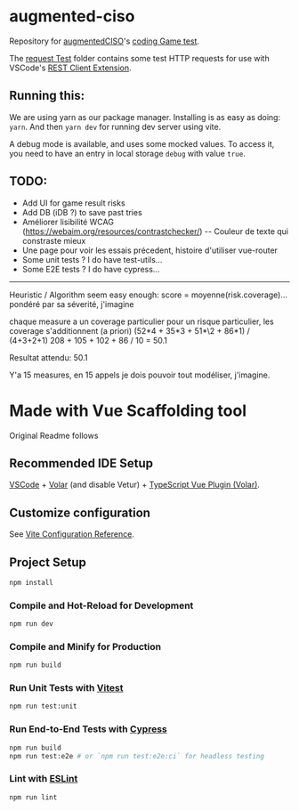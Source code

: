 # augmented-ciso

Repository for [augmentedCISO](https://www.augmentedciso.com/)'s [coding Game test](https://tt.augmentedciso.com/static/readme.html).

The [request Test](./requestTests/) folder contains some test HTTP requests for use with VSCode's [REST Client Extension](https://marketplace.visualstudio.com/items?itemName=humao.rest-client).

## Running this:
We are using yarn as our package manager.
Installing is as easy as doing: `yarn`.
And then `yarn dev` for running dev server using vite.

A debug mode is available, and uses some mocked values. To access it, you need to have an entry in local storage `debug` with value `true`.

## TODO:
- Add UI for game result risks
- Add DB (iDB ?) to save past tries
- Améliorer lisibilité WCAG (https://webaim.org/resources/contrastchecker/) -- Couleur de texte qui constraste mieux
- Une page pour voir les essais précedent, histoire d'utiliser vue-router
- Some unit tests ? I do have test-utils...
- Some E2E tests ? I do have cypress...

---
Heuristic / Algorithm seem easy enough:
score = moyenne(risk.coverage)... pondéré par sa séverité, j'imagine

chaque measure a un coverage particulier pour un risque particulier, les coverage s'additionnent (a priori)
(52\*4 + 35\*3 + 51*\2 + 86\*1) / (4+3+2+1)
208 + 105 + 102 + 86 / 10 = 50.1

Resultat attendu: 50.1

Y'a 15 measures, en 15 appels je dois pouvoir tout modéliser, j'imagine.

# Made with Vue Scaffolding tool
Original Readme follows
## Recommended IDE Setup

[VSCode](https://code.visualstudio.com/) + [Volar](https://marketplace.visualstudio.com/items?itemName=Vue.volar) (and disable Vetur) + [TypeScript Vue Plugin (Volar)](https://marketplace.visualstudio.com/items?itemName=Vue.vscode-typescript-vue-plugin).

## Customize configuration

See [Vite Configuration Reference](https://vitejs.dev/config/).

## Project Setup

```sh
npm install
```

### Compile and Hot-Reload for Development

```sh
npm run dev
```

### Compile and Minify for Production

```sh
npm run build
```

### Run Unit Tests with [Vitest](https://vitest.dev/)

```sh
npm run test:unit
```

### Run End-to-End Tests with [Cypress](https://www.cypress.io/)

```sh
npm run build
npm run test:e2e # or `npm run test:e2e:ci` for headless testing
```

### Lint with [ESLint](https://eslint.org/)

```sh
npm run lint
```
